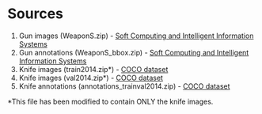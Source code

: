 # Sources

1. Gun images (WeaponS.zip) - [Soft Computing and Intelligent Information Systems](https://sci2s.ugr.es/weapons-detection)
2. Gun annotations (WeaponS_bbox.zip) - [Soft Computing and Intelligent Information Systems](https://sci2s.ugr.es/weapons-detection)
3. Knife images (train2014.zip*) - [COCO dataset](http://cocodataset.org/#download)
4. Knife images (val2014.zip*) - [COCO dataset](http://cocodataset.org/#download)
5. Knife annotations (annotations_trainval2014.zip) - [COCO dataset](http://cocodataset.org/#download)

*This file has been modified to contain ONLY the knife images.

